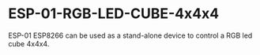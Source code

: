 # ESP-01-RGB-LED-CUBE-4x4x4
ESP-01 ESP8266 can be used as a stand-alone device to control a RGB led cube 4x4x4.
